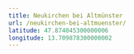 ```yaml
---
title: Neukirchen bei Altmünster
url: /neukirchen-bei-altmuenster/
latitude: 47.874045300000006
longitude: 13.709878300000002
---
```

